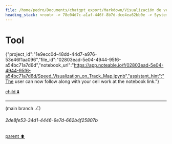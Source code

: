 ```yaml
---
file: /home/pedro/Documents/chatgpt_export/Markdown/Visualización de velocidad en mapa de pista.md
heading_stack: <root> -> 78e04d7c-a1af-446f-8b7d-dce4ea62bb0e -> System -> 5c500c9e-5861-4d6b-b085-4ff313388901 -> System -> aaa2f7d7-fe29-46a2-bcb1-effe5e4a42cc -> User -> First, we define some variables that allow us to conveniently control what -> we want to plot. -> Next, we load the session and select the desired data. -> Get telemetry data -> Now, we create a set of line segments so that we can color them -> individually. This creates the points as a N x 1 x 2 array so that we can -> stack points  together easily to get the segments. The segments array for -> line collection needs to be (numlines) x (points per line) x 2 (for x and y) -> After this, we can actually plot the data. -> We create a plot with title and adjust some setting to make it look good. -> Adjust margins and turn of axis -> After this, we plot the data itself. -> Create background track line -> Create a continuous norm to map from data points to colors -> Set the values used for colormapping -> Merge all line segments together -> Finally, we create a color bar as a legend. -> Show the plot -> b927de9a-7f9a-4aba-8adf-f9e7b0133fbf -> Assistant -> c19ab3a1-77f1-4a7a-9182-2d92a1573eff -> Tool
---
```

# Tool

{"project_id":"1e9ecc0d-48dd-44d7-a976-53e46f1aa096","file_id":"02803ead-5e04-4944-95f6-a54bc71a7d6d","notebook_url":"https://app.noteable.io/f/02803ead-5e04-4944-95f6-a54bc71a7d6d/Speed_Visualization_on_Track_Map.ipynb","assistant_hint":"The user can now follow along with your cell work at the notebook link."}

[child ⬇️](#2de8fe53-34d1-4446-9e7d-662b4f25807b)

---

(main branch ⎇)
###### 2de8fe53-34d1-4446-9e7d-662b4f25807b
[parent ⬆️](#c19ab3a1-77f1-4a7a-9182-2d92a1573eff)
